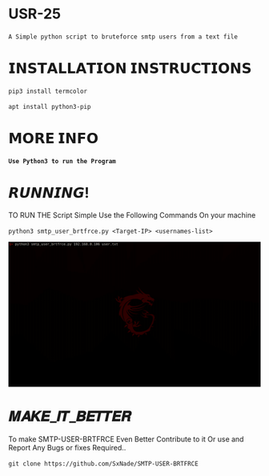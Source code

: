 # USR-25

`A Simple python script to bruteforce smtp users from a text file`

# 𝗜𝗡𝗦𝗧𝗔𝗟𝗟𝗔𝗧𝗜𝗢𝗡 𝗜𝗡𝗦𝗧𝗥𝗨𝗖𝗧𝗜𝗢𝗡𝗦
`pip3 install termcolor`

`apt install python3-pip`
 
 # 𝗠𝗢𝗥𝗘 𝗜𝗡𝗙𝗢

**`Use Python3 to run the Program`**

# 𝙍𝙐𝙉𝙉𝙄𝙉𝙂!

TO RUN THE Script Simple Use the Following Commands On your machine

`python3 smtp_user_brtfrce.py <Target-IP> <usernames-list>`


![Capture](https://github.com/SxNade/SMTP-USER-BRTFRCE/blob/main/smtp.gif)
 
 
# 𝑴𝑨𝑲𝑬_𝑰𝑻_𝑩𝑬𝑻𝑻𝑬𝑹
To make SMTP-USER-BRTFRCE Even Better Contribute to it Or use and Report Any Bugs or fixes Required..

`git clone https://github.com/SxNade/SMTP-USER-BRTFRCE`
